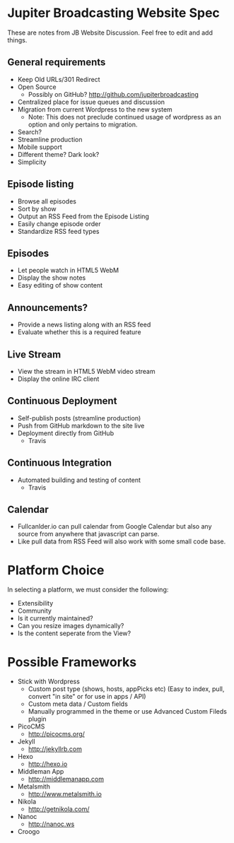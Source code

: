 # Jupiter Broadcasting Website Spec

These are notes from JB Website Discussion. Feel free to edit and add things.

## General requirements
* Keep Old URLs/301 Redirect
* Open Source
  * Possibly on GitHub? http://github.com/jupiterbroadcasting
* Centralized place for issue queues and discussion
* Migration from current Wordpress to the new system
  * Note: This does not preclude continued usage of wordpress as an option and only pertains to migration.
* Search?
* Streamline production
* Mobile support
* Different theme? Dark look?
* Simplicity

## Episode listing
* Browse all episodes
* Sort by show
* Output an RSS Feed from the Episode Listing
* Easily change episode order
* Standardize RSS feed types

## Episodes
* Let people watch in HTML5 WebM
* Display the show notes
* Easy editing of show content

## Announcements?
* Provide a news listing along with an RSS feed
* Evaluate whether this is a required feature

## Live Stream
* View the stream in HTML5 WebM video stream
* Display the online IRC client

## Continuous Deployment
* Self-publish posts (streamline production)
* Push from GitHub markdown to the site live
* Deployment directly from GitHub
  * Travis

## Continuous Integration
* Automated building and testing of content
  * Travis

## Calendar
* Fullcanlder.io can pull calendar from Google Calendar but also any source from anywhere that javascript can parse. 
* Like pull data from RSS Feed will also work with some small code base.


# Platform Choice
In selecting a platform, we must consider the following:
* Extensibility
* Community
* Is it currently maintained?
* Can you resize images dynamically?
* Is the content seperate from the View?

# Possible Frameworks
* Stick with Wordpress
  * Custom post type (shows, hosts, appPicks etc) (Easy to index, pull, convert "in site" or for use in apps / API)
  * Custom meta data / Custom fields
  * Manually programmed in the theme or use Advanced Custom Fileds plugin
* PicoCMS
  *  http://picocms.org/
* Jekyll
  * http://jekyllrb.com
* Hexo
  * http://hexo.io
* Middleman App
  * http://middlemanapp.com
* Metalsmith
  * http://www.metalsmith.io
* Nikola
  * http://getnikola.com/
* Nanoc
  * http://nanoc.ws
* Croogo

